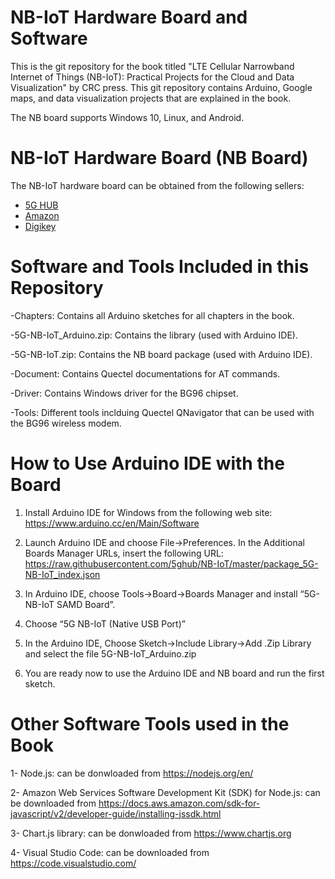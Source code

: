 # NB-IoT Hardware Board and Software

This is the git repository for the book titled "LTE Cellular Narrowband Internet of Things (NB-IoT): Practical Projects for the Cloud and Data Visualization" by CRC press. This git repository contains Arduino, Google maps, and data visualization projects that are explained in the book.

The NB board supports Windows 10, Linux, and Android.

# NB-IoT Hardware Board (NB Board)
The NB-IoT hardware board can be obtained from the following sellers:
- [5G HUB](https://5ghub.us/product/lte-narrowband-internet-of-things-nb-iot-and-global-navigation-satellite-system-gnss-kit-with-ltegps-antenna-arduino-and-freertos-compatible/)
- [Amazon](https://www.amazon.com/dp/B07TT99BK1/ref=cm_sw_em_r_mt_dp_BG19MBZ7F4M1HHG9C0Z6)
- [Digikey](https://www.digikey.com/en/products/detail/5g-hub/BG96BRDR22/13530509?utm_adgroup=RF%20Transceiver%20Modules&utm_source=google&utm_medium=cpc&utm_campaign=Shopping_Product_RF%2FIF%20and%20RFID_NEW&utm_term=&utm_content=RF%20Transceiver%20Modules&gclid=CjwKCAjwzruGBhBAEiwAUqMR8DqNQVi08ZYFUL4_JkHvyIj0jPhvHQAOH656_Vd42WqPJuxrNrS6TBoCai0QAvD_BwE)



# Software and Tools Included in this Repository
-Chapters: Contains all Arduino sketches for all chapters in the book.

-5G-NB-IoT_Arduino.zip: Contains the library (used with Arduino IDE).

-5G-NB-IoT.zip: Contains the NB board package (used with Arduino IDE).

-Document: Contains Quectel documentations for AT commands.

-Driver: Contains Windows driver for the BG96 chipset.

-Tools: Different tools inclduing Quectel QNavigator that can be used with the BG96 wireless modem.

# How to Use Arduino IDE with the Board

1.	Install Arduino IDE for Windows from the following web site:
https://www.arduino.cc/en/Main/Software

2.	Launch Arduino IDE and choose File->Preferences. In the Additional Boards Manager URLs, insert the following URL:
https://raw.githubusercontent.com/5ghub/NB-IoT/master/package_5G-NB-IoT_index.json

3.	In Arduino IDE, choose Tools->Board->Boards Manager and install “5G-NB-IoT SAMD Board”.

4.	Choose “5G NB-IoT (Native USB Port)”

5.  In the Arduino IDE, Choose Sketch->Include Library->Add .Zip Library and select the file 5G-NB-IoT_Arduino.zip 

6.	You are ready now to use the Arduino IDE and NB board and run the first sketch.

# Other Software Tools used in the Book 

1- Node.js: can be donwloaded from  https://nodejs.org/en/

2- Amazon Web Services Software Development Kit (SDK) for Node.js: can be downloaded from 
https://docs.aws.amazon.com/sdk-for-javascript/v2/developer-guide/installing-jssdk.html

3- Chart.js library: can be donwloaded from https://www.chartjs.org

4- Visual Studio Code: can be downloaded from https://code.visualstudio.com/



